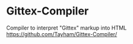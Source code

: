 # Gittex-Compiler
Compiler to interpret "Gittex" markup into HTML
https://github.com/Tayham/Gittex-Compiler/
